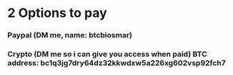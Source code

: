 # 2 Options to pay
### Paypal (DM me, name: btcbiosmar)
### Crypto (DM me so i can give you access when paid) BTC address: bc1q3jg7dry64dz32kkwdxw5a226xg602vsp92fch7
